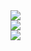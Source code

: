 <div><img src="https://img.shields.io/badge/CSharp-239120?style=flat-square&logo=CSharp&logoColor=white"/></div>
<div><img src="https://img.shields.io/badge/Unity-239120?style=flat-square&logo=Unity&logoColor=black"/></div>
<div><img src="https://img.shields.io/badge/.NET-239120?style=flat-square&logo=.NET&logoColor=black"/></div>

